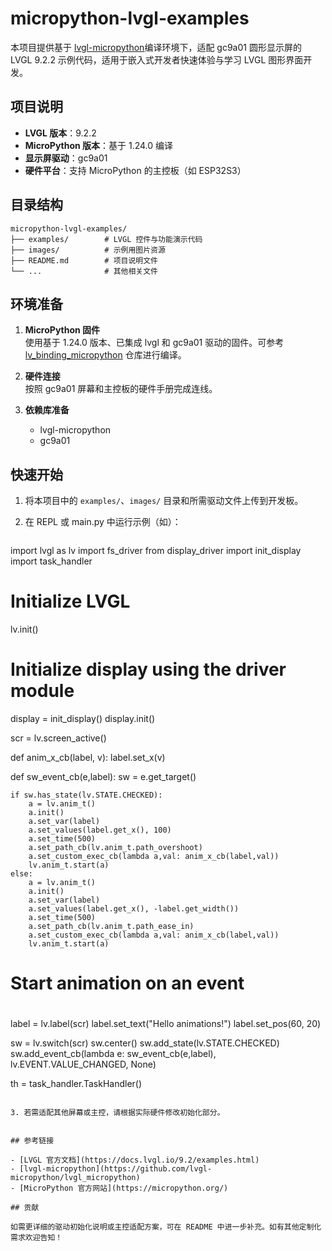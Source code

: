 # micropython-lvgl-examples

本项目提供基于 [lvgl-micropython](https://github.com/lvgl-micropython/lvgl_micropython)编译环境下，适配 gc9a01 圆形显示屏的 LVGL 9.2.2 示例代码，适用于嵌入式开发者快速体验与学习 LVGL 图形界面开发。

## 项目说明

- **LVGL 版本**：9.2.2
- **MicroPython 版本**：基于 1.24.0 编译
- **显示屏驱动**：gc9a01
- **硬件平台**：支持 MicroPython 的主控板（如 ESP32S3）

## 目录结构

```
micropython-lvgl-examples/
├── examples/        # LVGL 控件与功能演示代码
├── images/          # 示例用图片资源
├── README.md        # 项目说明文件
└── ...              # 其他相关文件
```

## 环境准备

1. **MicroPython 固件**  
   使用基于 1.24.0 版本、已集成 lvgl 和 gc9a01 驱动的固件。可参考 [lv_binding_micropython](https://github.com/lvgl/lv_binding_micropython) 仓库进行编译。

2. **硬件连接**  
   按照 gc9a01 屏幕和主控板的硬件手册完成连线。

3. **依赖库准备**  
   - lvgl-micropython
   - gc9a01

## 快速开始

1. 将本项目中的 `examples/`、`images/` 目录和所需驱动文件上传到开发板。
2. 在 REPL 或 main.py 中运行示例（如）：

   ```python
import lvgl as lv
import fs_driver
from display_driver import init_display
import task_handler

# Initialize LVGL
lv.init()

# Initialize display using the driver module
display = init_display()
display.init()

scr = lv.screen_active()

def anim_x_cb(label, v):
    label.set_x(v)

def sw_event_cb(e,label):
    sw = e.get_target()

    if sw.has_state(lv.STATE.CHECKED): 
        a = lv.anim_t()
        a.init()
        a.set_var(label)
        a.set_values(label.get_x(), 100)
        a.set_time(500)
        a.set_path_cb(lv.anim_t.path_overshoot)
        a.set_custom_exec_cb(lambda a,val: anim_x_cb(label,val))
        lv.anim_t.start(a)
    else:
        a = lv.anim_t()
        a.init()
        a.set_var(label)
        a.set_values(label.get_x(), -label.get_width())
        a.set_time(500)
        a.set_path_cb(lv.anim_t.path_ease_in)
        a.set_custom_exec_cb(lambda a,val: anim_x_cb(label,val))
        lv.anim_t.start(a)

#
# Start animation on an event
#

label = lv.label(scr)
label.set_text("Hello animations!")
label.set_pos(60, 20)


sw = lv.switch(scr)
sw.center()
sw.add_state(lv.STATE.CHECKED)
sw.add_event_cb(lambda e: sw_event_cb(e,label), lv.EVENT.VALUE_CHANGED, None)

th = task_handler.TaskHandler()
   ```

3. 若需适配其他屏幕或主控，请根据实际硬件修改初始化部分。


## 参考链接

- [LVGL 官方文档](https://docs.lvgl.io/9.2/examples.html)
- [lvgl-micropython](https://github.com/lvgl-micropython/lvgl_micropython)
- [MicroPython 官方网站](https://micropython.org/)

## 贡献

如需更详细的驱动初始化说明或主控适配方案，可在 README 中进一步补充。如有其他定制化需求欢迎告知！
